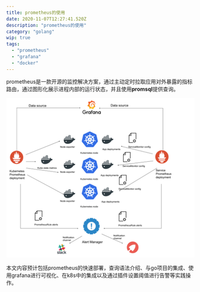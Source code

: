 ```yaml
---
title: prometheus的使用
date: 2020-11-07T12:27:41.520Z
description: "prometheus的使用"
category: "golang"
wip: true
tags:
  - "prometheus"
  - "grafana"
  - "docker"
---
```

prometheus是一款开源的监控解决方案，通过主动定时拉取应用对外暴露的指标路由，通过图形化展示进程内部的运行状态，并且使用**promsql**提供查询。

![](./prometheus_operator_diagram.png)

本文内容预计包括prometheus的快速部署，查询语法介绍、与go项目的集成、使用grafana进行可视化、在k8s中的集成以及通过插件设置阈值进行告警等实践操作。
